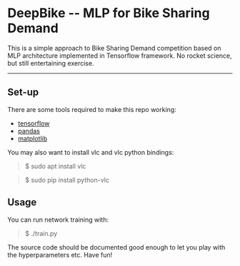 DeepBike -- MLP for Bike Sharing Demand
===================

This is a simple approach to Bike Sharing Demand competition based on MLP architecture implemented in Tensorflow framework. No rocket science, but still entertaining exercise.

----------

Set-up
-------------

There are some tools required to make this repo working:
- [tensorflow](https://www.tensorflow.org/)
- [pandas](https://pandas.pydata.org/)
- [matplotlib](https://matplotlib.org/)

You may also want to install vlc and vlc python bindings:

> $ sudo apt install vlc

> $ sudo pip install python-vlc

Usage
-------------

You can run network training with:
> $ ./train.py

The source code should be documented good enough to let you play with the hyperparameters etc. Have fun!


